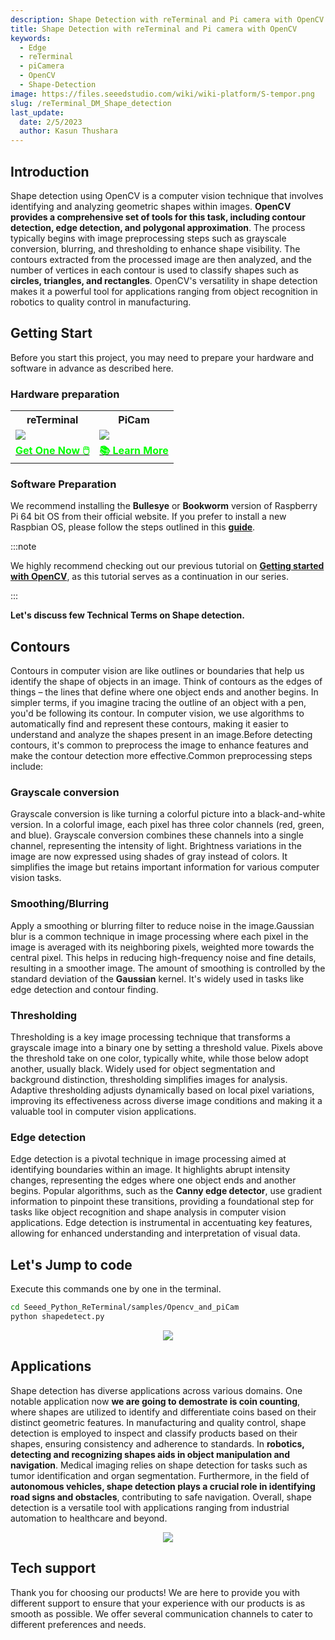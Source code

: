 ```yaml
---
description: Shape Detection with reTerminal and Pi camera with OpenCV
title: Shape Detection with reTerminal and Pi camera with OpenCV
keywords:
  - Edge
  - reTerminal 
  - piCamera
  - OpenCV
  - Shape-Detection
image: https://files.seeedstudio.com/wiki/wiki-platform/S-tempor.png
slug: /reTerminal_DM_Shape_detection
last_update:
  date: 2/5/2023
  author: Kasun Thushara
---
```


## Introduction 

Shape detection using OpenCV is a computer vision technique that involves identifying and analyzing geometric shapes within images. **OpenCV provides a comprehensive set of tools for this task, including contour detection, edge detection, and polygonal approximation**. The process typically begins with image preprocessing steps such as grayscale conversion, blurring, and thresholding to enhance shape visibility. The contours extracted from the processed image are then analyzed, and the number of vertices in each contour is used to classify shapes such as **circles, triangles, and rectangles**. OpenCV's versatility in shape detection makes it a powerful tool for applications ranging from object recognition in robotics to quality control in manufacturing.


## Getting Start

Before you start this project, you may need to prepare your hardware and software in advance as described here.

### Hardware preparation

<div class="table-center">
	<table class="table-nobg">
    <tr class="table-trnobg">
      <th class="table-trnobg">reTerminal</th>
      <th class="table-trnobg">PiCam</th>
		</tr>
    <tr class="table-trnobg"></tr>
		<tr class="table-trnobg">
			<td class="table-trnobg"><div style={{textAlign:'center'}}><img src="https://files.seeedstudio.com/wiki/ReTerminal/frigate/reterminal.png" style={{width:300, height:'auto'}}/></div></td>
      <td class="table-trnobg"><div style={{textAlign:'center'}}><img src="https://files.seeedstudio.com/wiki/ReTerminal/Picam/picam2.jpg" style={{width:300, height:'auto'}}/></div></td>
		</tr>
    <tr class="table-trnobg"></tr>
		<tr class="table-trnobg">
			<td class="table-trnobg"><div class="get_one_now_container" style={{textAlign: 'center'}}><a class="get_one_now_item" href="https://www.seeedstudio.com/ReTerminal-with-CM4-p-4904.html?queryID=26220f25bcce77bc420c9c03059787c0&objectID=4904&indexName=bazaar_retailer_products">
              <strong><span><font color={'FFFFFF'} size={"4"}> Get One Now 🖱️</font></span></strong>
          </a></div></td>
      <td class="table-trnobg"><div class="get_one_now_container" style={{textAlign: 'center'}}><a class="get_one_now_item" href="https://wiki.seeedstudio.com/reTerminal-piCam/"><strong><span><font color={'FFFFFF'} size={"4"}>📚 Learn More</font></span></strong></a></div></td>
        </tr>
    </table>
    </div>

### Software Preparation

We recommend installing the **Bullesye**  or **Bookworm** version of Raspberry Pi 64 bit OS from their official website. If you prefer to install a new Raspbian OS, please follow the steps outlined in this [**guide**](https://wiki.seeedstudio.com/reTerminal/#flash-raspberry-pi-os-64-bit-ubuntu-os-or-other-os-to-emmc). 

:::note

We highly recommend checking out our previous tutorial on [**Getting started with OpenCV**](https://wiki.seeedstudio.com/reTerminal_DM_opencv/), as this tutorial serves as a continuation in our series.

:::


**Let's discuss few Technical Terms on Shape detection.**

## Contours 

Contours in computer vision are like outlines or boundaries that help us identify the shape of objects in an image. Think of contours as the edges of things – the lines that define where one object ends and another begins. In simpler terms, if you imagine tracing the outline of an object with a pen, you'd be following its contour. In computer vision, we use algorithms to automatically find and represent these contours, making it easier to understand and analyze the shapes present in an image.Before detecting contours, it's common to preprocess the image to enhance features and make the contour detection more effective.Common preprocessing steps include:

### Grayscale conversion

Grayscale conversion is like turning a colorful picture into a black-and-white version. In a colorful image, each pixel has three color channels (red, green, and blue). Grayscale conversion combines these channels into a single channel, representing the intensity of light. Brightness variations in the image are now expressed using shades of gray instead of colors. It simplifies the image but retains important information for various computer vision tasks.

### Smoothing/Blurring

Apply a smoothing or blurring filter to reduce noise in the image.Gaussian blur is a common technique in image processing where each pixel in the image is averaged with its neighboring pixels, weighted more towards the central pixel. This helps in reducing high-frequency noise and fine details, resulting in a smoother image. The amount of smoothing is controlled by the standard deviation of the **Gaussian** kernel. It's widely used in tasks like edge detection and contour finding.

### Thresholding

Thresholding is a key image processing technique that transforms a grayscale image into a binary one by setting a threshold value. Pixels above the threshold take on one color, typically white, while those below adopt another, usually black. Widely used for object segmentation and background distinction, thresholding simplifies images for analysis. Adaptive thresholding adjusts dynamically based on local pixel variations, improving its effectiveness across diverse image conditions and making it a valuable tool in computer vision applications.

### Edge detection

Edge detection is a pivotal technique in image processing aimed at identifying boundaries within an image. It highlights abrupt intensity changes, representing the edges where one object ends and another begins. Popular algorithms, such as the **Canny edge detector**, use gradient information to pinpoint these transitions, providing a foundational step for tasks like object recognition and shape analysis in computer vision applications. Edge detection is instrumental in accentuating key features, allowing for enhanced understanding and interpretation of visual data.

## Let's Jump to code 

Execute this commands one by one in the terminal. 

 ```sh
cd Seeed_Python_ReTerminal/samples/Opencv_and_piCam
python shapedetect.py
 ```

<center><img width={800} src="https://files.seeedstudio.com/wiki/ReTerminal/opencv/shapedetection.png" /></center> 

## Applications

Shape detection has diverse applications across various domains. One notable application now **we are going to demostrate is coin counting**, where shapes are utilized to identify and differentiate coins based on their distinct geometric features. In manufacturing and quality control, shape detection is employed to inspect and classify products based on their shapes, ensuring consistency and adherence to standards. In **robotics, detecting and recognizing shapes aids in object manipulation and navigation**. Medical imaging relies on shape detection for tasks such as tumor identification and organ segmentation. Furthermore, in the field of **autonomous vehicles, shape detection plays a crucial role in identifying road signs and obstacles**, contributing to safe navigation. Overall, shape detection is a versatile tool with applications ranging from industrial automation to healthcare and beyond.

<center><img width={800} src="https://files.seeedstudio.com/wiki/ReTerminal/opencv/coins1.PNG" /></center> 

## Tech support

Thank you for choosing our products! We are here to provide you with different support to ensure that your experience with our products is as smooth as possible. We offer several communication channels to cater to different preferences and needs.

<div class="button_tech_support_container">
<a href="https://forum.seeedstudio.com/" class="button_forum"></a> 
<a href="https://www.seeedstudio.com/contacts" class="button_email"></a>
</div>

<div class="button_tech_support_container">
<a href="https://discord.gg/eWkprNDMU7" class="button_discord"></a> 
<a href="https://github.com/Seeed-Studio/wiki-documents/discussions/69" class="button_discussion"></a>
</div>